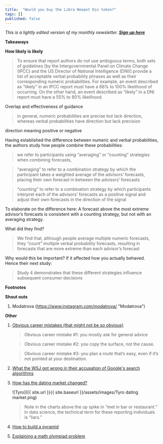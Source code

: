 ```yaml
---
title:  "Would you buy the Libra Neopet Kin token?"  
tags: []
published: false
---
```


*This is a lightly edited version of my monthly newsletter.* ***[Sign up here](https://avoidboringpeople.substack.com/ "ABP")***

**Takeaways**


**How likely is likely**

> To ensure that report authors do not use ambiguous terms, both sets of guidelines \[by the Intergovernmental Panel on Climate Change (IPCC) and the US Director of National Intelligence (DNI)\] provide a list of acceptable verbal probability phrases as well as their corresponding numeric probabilities. For example, an event described as “likely” in an IPCC report must have a 66% to 100% likelihood of occurring. On the other hand, an event described as “likely” in a DNI report must have a 55% to 80% likelihood. 

Overlap and effectiveness of guidance

> in general, numeric probabilities are precise but lack direction, whereas verbal probabilities have direction but lack precision

direction meaning positive or negative 

Having established the difference between numeric and verbal probabilities, the authors study how people combine these probabilities:

> we refer to participants using “averaging” or “counting” strategies when combining forecasts, 

> “averaging” to refer to a combination strategy by which the participant takes a weighted average of the advisors’ forecasts, placing their own forecast in between the advisors’ forecasts

>  “counting” to refer to a combination strategy by which participants interpret each of the advisors’ forecasts as a positive signal and adjust their own forecasts in the direction of the signal

To elaborate on the difference here: A forecast above the most extreme advisor’s forecasts is consistent with a counting strategy, but not with an averaging strategy. 

What did they find?

>  We find that, although people average multiple numeric forecasts, they “count” multiple verbal probability forecasts, resulting in forecasts that are more extreme than each advisor’s forecast

Why would this be important? If it affected how you actually behaved. Hence their next study: 

> Study 4 demonstrates that these different strategies influence subsequent consumer decisions

**Footnotes**

**Shout outs**

1. Modatrova (https://www.instagram.com/modatrova/ "Modatrova")

**Other**

1. [Obvious career mistakes (that might not be so obvious)](https://www.calnewport.com/blog/2019/11/11/the-obvious-way-to-improve-your-career-that-might-not-be-so-obvious/ "Cal")
    > Obvious career mistake #1: you mostly ask for general advice
    
    > Obvious career mistake #2: you copy the surface, not the cause.
    
    > Obvious career mistake #3: you plan a route that’s easy, even if it’s not pointed at your destination.
    
2. [What the WSJ got wrong in their accusation of Google's search algorithms](https://searchengineland.com/misquoted-and-misunderstood-why-we-the-search-community-dont-believe-the-wsj-about-google-search-325241 "SEL")
3. [How has the dating market changed?](https://gallery.mailchimp.com/2506bda6ca9a8b7ce8b3c54b4/files/1a8cc94c-6198-4f3d-b27d-8a6060ed6c5d/Tyro_Dating_Market_Thesis_Final_For_Twitter_Pub_v2.pdf "Tyro")
    
    ![Tyro]({{ site.url }}{{ site.baseurl }}/assets/images/Tyro dating market.png)        
    > Note in the charts above the up spike in “met in bar or restaurant.” In data science, the technical term for these reporting individuals is “liars.”
    
4. [How to build a pyramid](https://analog-antiquarian.net/2019/08/30/chapter-16-how-to-build-a-pyramid/ "pyramid")
5. [Explaining a math olympiad problem](https://aeon.co/videos/can-you-solve-this-slippery-maths-puzzle-that-doubles-as-a-morality-tale "aeon")
